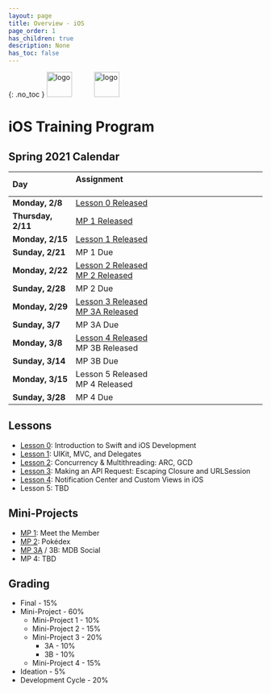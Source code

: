 ```yaml
---
layout: page
title: Overview - iOS 
page_order: 1
has_children: true
description: None
has_toc: false
---
```

{: .no_toc }
<img src="https://upload.wikimedia.org/wikipedia/commons/thumb/f/fa/Apple_logo_black.svg/800px-Apple_logo_black.svg.png" 
    alt="logo" 
    style="height:50px; margin-right:40px;"/>
<img src="https://mdb.dev/wp-content/uploads/2019/07/mdb_nooutline.png"
    alt="logo" 
    style="height:50px; !important;"/>


# iOS Training Program

## Spring 2021 Calendar

| Day            | Assignment &nbsp; &nbsp; &nbsp; &nbsp; &nbsp; &nbsp; &nbsp; &nbsp; &nbsp; &nbsp; &nbsp; &nbsp; &nbsp;&nbsp; &nbsp; &nbsp; &nbsp; &nbsp; &nbsp; &nbsp; &nbsp; &nbsp;&nbsp; &nbsp; &nbsp; &nbsp; &nbsp; &nbsp; &nbsp; &nbsp; &nbsp;&nbsp; &nbsp; &nbsp; &nbsp; &nbsp;&nbsp; &nbsp; &nbsp; &nbsp; &nbsp; &nbsp; &nbsp; &nbsp; &nbsp; |
| :---- | :----------------- |
| **Monday, 2/8** | [Lesson 0 Released](/ios/lessons/0/) |
| **Thursday, 2/11** | [MP 1 Released](/ios/projects/0/) |
| **Monday, 2/15** | [Lesson 1 Released](/ios/lessons/1/) |
| **Sunday, 2/21** | MP 1 Due |
| **Monday, 2/22** | [Lesson 2 Released](/ios/lessons/2/) <br /> [MP 2 Released](/ios/projects/1/) |
| **Sunday, 2/28** | MP 2 Due |
| **Monday, 2/29** | [Lesson 3 Released](/ios/lessons/3/)<br /> [MP 3A Released](/ios/projects/2/) |
| **Sunday, 3/7** | MP 3A Due |
| **Monday, 3/8** | [Lesson 4 Released](/ios/lessons/4/) <br /> MP 3B Released |
| **Sunday, 3/14** | MP 3B Due |
| **Monday, 3/15** | Lesson 5 Released<br /> MP 4 Released |
| **Sunday, 3/28** | MP 4 Due |

## Lessons

- [Lesson 0](/ios/lessons/0/): Introduction to Swift and iOS Development
- [Lesson 1](/ios/lessons/1/): UIKit, MVC, and Delegates
- [Lesson 2](/ios/lessons/2/): Concurrency & Multithreading: ARC, GCD
- [Lesson 3](/ios/lessons/3/): Making an API Request: Escaping Closure and URLSession
- [Lesson 4](/ios/lessons/4/): Notification Center and Custom Views in iOS
- Lesson 5: TBD

## Mini-Projects

- [MP 1](/ios/projects/0/): Meet the Member
- [MP 2](/ios/projects/1/): Pokédex
- [MP 3A](/ios/projects/2/) / 3B: MDB Social
- MP 4: TBD

## Grading

- Final - 15%
- Mini-Project - 60%
    - Mini-Project 1 - 10%
    - Mini-Project 2 - 15%
    - Mini-Project 3 - 20%
        - 3A - 10%
        - 3B - 10%
    - Mini-Project 4 - 15%
- Ideation - 5%
- Development Cycle - 20%